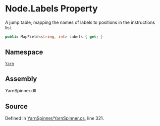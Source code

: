 # Node.Labels Property

A jump table, mapping the names of labels to positions in the
instructions list.


```csharp
public MapField<string, int> Labels { get; }
```



## Namespace
[`Yarn`](/api/csharp/yarn/README.md)

## Assembly
YarnSpinner.dll

## Source
Defined in [YarnSpinner/YarnSpinner.cs](https://github.com/YarnSpinnerTool/YarnSpinner//blob/develop/YarnSpinner/YarnSpinner.cs#L321), line 321.
